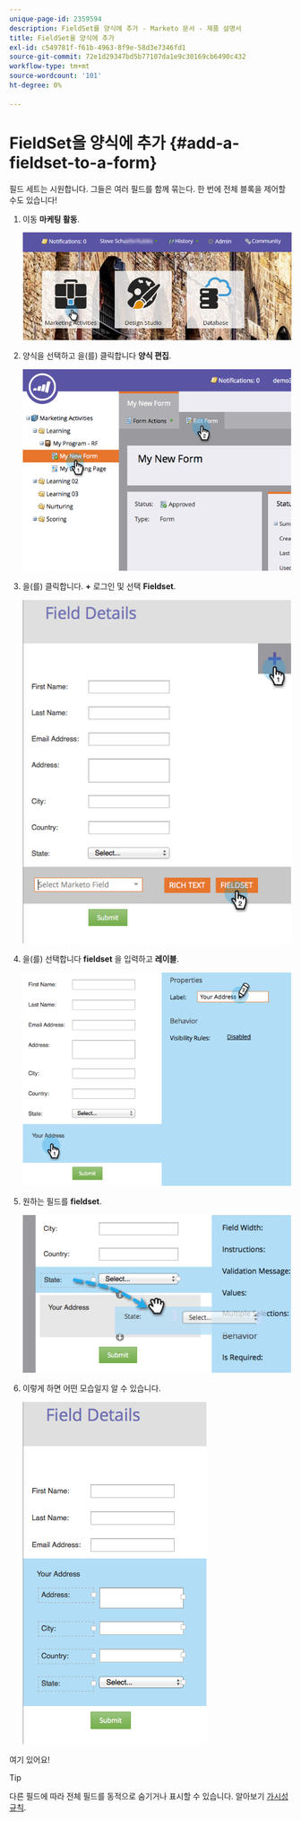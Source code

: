 ```yaml
---
unique-page-id: 2359594
description: FieldSet를 양식에 추가 - Marketo 문서 - 제품 설명서
title: FieldSet을 양식에 추가
exl-id: c549781f-f61b-4963-8f9e-58d3e7346fd1
source-git-commit: 72e1d29347bd5b77107da1e9c30169cb6490c432
workflow-type: tm+mt
source-wordcount: '101'
ht-degree: 0%

---
```


# FieldSet을 양식에 추가 {#add-a-fieldset-to-a-form}

필드 세트는 시원합니다. 그들은 여러 필드를 함께 묶는다. 한 번에 전체 블록을 제어할 수도 있습니다!

1. 이동 **마케팅 활동**.

   ![](assets/login-marketing-activities-1.png)

1. 양식을 선택하고 을(를) 클릭합니다 **양식 편집**.

   ![](assets/image2014-9-15-15-3a1-3a22.png)

1. 을(를) 클릭합니다. **+** 로그인 및 선택 **Fieldset**.

   ![](assets/image2014-9-15-15-3a1-3a43.png)

1. 을(를) 선택합니다 **fieldset** 을 입력하고 **레이블**.

   ![](assets/image2014-9-15-15-3a2-3a0.png)

1. 원하는 필드를 **fieldset**.

   ![](assets/image2014-9-15-15-3a2-3a13.png)

1. 이렇게 하면 어떤 모습일지 알 수 있습니다.

   ![](assets/image2014-9-15-15-3a2-3a31.png)

여기 있어요!

>[!TIP]
>
>다른 필드에 따라 전체 필드를 동적으로 숨기거나 표시할 수 있습니다. 알아보기 [가시성 규칙](/help/marketo/product-docs/demand-generation/forms/form-fields/dynamically-toggle-visibility-of-a-form-field.md).
